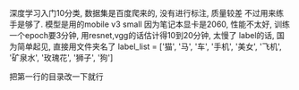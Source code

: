 深度学习入门10分类, 数据集是百度爬来的, 没有进行标注, 质量较差
不过用来练手是够了.
模型是用的mobile v3 small
因为笔记本显卡是2060, 性能不太好, 训练一个epoch要3分钟, 用resnet,vgg的话估计得10到20分钟, 太慢了
label的话, 国为简单起见, 直接用文件夹名了
label_list = ['猫', '马', '车', '手机', '美女', '飞机', '矿泉水', '玫瑰花', '狮子', '狗']

把第一行的目录改一下就行
